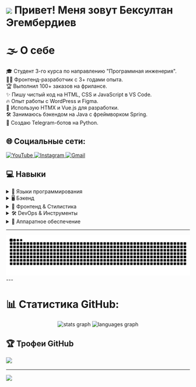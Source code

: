 ![](https://user-images.githubusercontent.com/18350557/176309783-0785949b-9127-417c-8b55-ab5a4333674e.gif) Привет! Меня зовут Бексултан Эгембердиев
========================================================================================================================================

# 🌫️ О себе  

🎓 Студент 3-го курса по направлению "Программная инженерия".                                                  
👨‍💻 Фронтенд-разработчик с 3+ годами опыта.                                                                                         
🏆 Выполнил 100+ заказов на фрилансе.                                                                                    
✨ Пишу чистый код на HTML, CSS и JavaScript в VS Code.                                                                                   
🔥 Опыт работы с WordPress и Figma.                                                                                           
🚀 Использую HTMX и Vue.js для разработки.                                                                                        
🛠️ Занимаюсь бэкендом на Java с фреймворком Spring.                                                                                               
🤖 Создаю Telegram-ботов на Python.                                                                                                                  


## 🌐 Социальные сети:
<div align="left">
  <a href="https://www.youtube.com/@Egemberdiev04" target="_blank">
    <img src="https://img.shields.io/static/v1?message=Youtube&logo=youtube&label=&color=FF0000&logoColor=white&labelColor=&style=for-the-badge" height="35" alt="YouTube" />
  </a>
  <a href="https://www.instagram.com/egemberdiev._.beksultan" target="_blank">
    <img src="https://img.shields.io/static/v1?message=Instagram&logo=instagram&label=&color=E4405F&logoColor=white&labelColor=&style=for-the-badge" height="35" alt="Instagram" />
  </a>
  <a href="mailto:beksultantoktomamatov8@gmail.com">
    <img src="https://img.shields.io/static/v1?message=Gmail&logo=gmail&label=&color=D14836&logoColor=white&labelColor=&style=for-the-badge" height="35" alt="Gmail" />
  </a>
</div>



## 💻 Навыки
<details>
  <summary>🚀 Языки программирования</summary>
  
  ![C++](https://img.shields.io/badge/c++-%2300599C.svg?style=for-the-badge&logo=c%2B%2B&logoColor=white)
  ![Python](https://img.shields.io/badge/python-3670A0?style=for-the-badge&logo=python&logoColor=ffdd54)
  ![JavaScript](https://img.shields.io/badge/javascript-%23323330.svg?style=for-the-badge&logo=javascript&logoColor=%23F7DF1E)
  ![Java](https://img.shields.io/badge/java-%23ED8B00.svg?style=for-the-badge&logo=openjdk&logoColor=white)
  ![Kotlin](https://img.shields.io/badge/kotlin-%237F52FF.svg?style=for-the-badge&logo=kotlin&logoColor=white)
  ![MATLAB](https://img.shields.io/badge/matlab-%23FF8000.svg?style=for-the-badge&logo=mathworks&logoColor=white)
</details>


<details>
  <summary>🖥️ Бэкенд</summary>
  
  ![Java](https://img.shields.io/badge/java-%23ED8B00.svg?style=for-the-badge&logo=openjdk&logoColor=white)
  ![Spring](https://img.shields.io/badge/Spring-%236DB33F.svg?style=for-the-badge&logo=Spring&logoColor=white)
</details>

<details>
  <summary>🎨 Фронтенд & Стилистика</summary>
  
  ![React](https://img.shields.io/badge/react-%2320232a.svg?style=for-the-badge&logo=react&logoColor=%2361DAFB)![Vue.js](https://img.shields.io/badge/vue.js-%2335495e.svg?style=for-the-badge&logo=vuedotjs&logoColor=%234FC08D)![Next.js](https://img.shields.io/badge/next.js-%23000000.svg?style=for-the-badge&logo=nextdotjs&logoColor=white)![Nuxt.js](https://img.shields.io/badge/nuxt.js-%2300C58E.svg?style=for-the-badge&logo=nuxtdotjs&logoColor=white)![HTML5](https://img.shields.io/badge/html5-%23E34F26.svg?style=for-the-badge&logo=html5&logoColor=white)![CSS3](https://img.shields.io/badge/css3-%231572B6.svg?style=for-the-badge&logo=css3&logoColor=white)![TailwindCSS](https://img.shields.io/badge/tailwindcss-%2338B2AC.svg?style=for-the-badge&logo=tailwind-css&logoColor=white)![Bootstrap](https://img.shields.io/badge/bootstrap-%238511FA.svg?style=for-the-badge&logo=bootstrap&logoColor=white)
</details>

<details>
  <summary>🛠️ DevOps & Инструменты</summary>
  
  ![GitHub](https://img.shields.io/badge/github-%23121011.svg?style=for-the-badge&logo=github&logoColor=white)
</details>

<details> 
  <summary>📱 Аппаратное обеспечение</summary>

  ![Arduino](https://img.shields.io/badge/-Arduino-00979D?style=for-the-badge&logo=Arduino&logoColor=white)
</details>


---
<picture>
  <source media="(prefers-color-scheme: dark)" srcset="https://raw.githubusercontent.com/MeyiGi/MeyiGi/output/github-snake-dark.svg" />
  <source media="(prefers-color-scheme: light)" srcset="https://raw.githubusercontent.com/MeyiGi/MeyiGi/output/github-snake.svg" />
  <img alt="github-snake" src="https://raw.githubusercontent.com/MeyiGi/MeyiGi/output/github-snake.svg" />
</picture>
---

# 📊 Статистика GitHub:
<div align="center">
  <img src="https://github-readme-stats.vercel.app/api?username=beksultan04&hide_title=false&hide_rank=false&show_icons=true&include_all_commits=true&count_private=true&disable_animations=false&theme=dracula&locale=en&hide_border=false" height="150" alt="stats graph"  />
  <img src="https://github-readme-stats.vercel.app/api/top-langs?username=beksultan04&locale=en&hide_title=false&layout=compact&card_width=320&langs_count=5&theme=dracula&hide_border=false" height="150" alt="languages graph"  />
</div>

## 🏆 Трофеи GitHub
![](https://github-profile-trophy.vercel.app/?username=beksultan04&theme=dracula&no-frame=false&no-bg=true&margin-w=4)

---
[![](https://visitcount.itsvg.in/api?id=beksultan04&icon=0&color=0)](https://visitcount.itsvg.in)

<!-- Proudly created with GPRM ( https://gprm.itsvg.in ) -->
